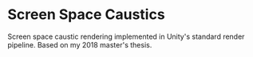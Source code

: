 # Screen Space Caustics
 Screen space caustic rendering implemented in Unity's standard render pipeline. Based on my 2018 master's thesis.
